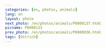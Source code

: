 ```yaml
---
categories: [en, photos, animals]
lang: en
layout: photo
next_photo: /en/photos/animals/P0000137.html
picname: P0000133
prev_photo: /en/photos/animals/P0000036.html
tags: [Ostrich]
---
```

